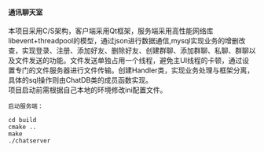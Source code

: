 #### 通讯聊天室

​   本项目采用C/S架构，客户端采用Qt框架，服务端采用高性能网络库libevent+threadpool的模型，通过json进行数据通信,mysql实现业务的增删改查，实现登录、注册、添加好友、删除好友、创建群聊、添加群聊、私聊、群聊以及文件发送的功能。文件发送单独占用一个线程，避免主UI线程的卡顿，通过设置专门的文件服务器进行文件传输。创建Handler类，实现业务处理与框架分离，具体的sql操作则由ChatDB类的成员函数实现。
​	  
    项目启动前需根据自己本地的环境修改ini配置文件。
    
    启动服务端：

```
cd build
cmake ..
make
./chatserver
```

